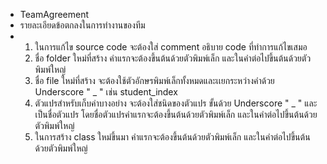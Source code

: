 * TeamAgreement
* รายละเอียดข้อตกลงในการทำงานของทีม
* 1. ในการแก้ไข source code จะต้องใส่ comment อธิบาย code ที่ทำการแก้ไขเสมอ
  2. ชื่อ folder ใหม่ที่สร้าง คำแรกจะต้องขึ้นต้นด้วยตัวพิมพ์เล็ก และในคำต่อไปขึ้นต้นด้วยตัวพิมพ์ใหญ่
  3. ชื่อ file ใหม่ที่สร้าง จะต้องใช้ตัวอักษรพิมพ์เล็กทั้งหมดและเเยกระหว่างคำด้วย Underscore " _ " เช่น student_index
  4. ตัวแปรสำหรับเก็บค่าบางอย่าง จะต้องใส่ชนิดของตัวแปร ขั้นด้วย Underscore " _ " และเป็นชื่อตัวแปร โดยชื่อตัวแปรคำแรกจะต้องขึ้นต้นด้วยตัวพิมพ์เล็ก และในคำต่อไปขึ้นต้นด้วยตัวพิมพ์ใหญ่
  5. ในการสร้าง class ใหม่ขึ้นมา คำแรกจะต้องขึ้นต้นด้วยตัวพิมพ์เล็ก และในคำต่อไปขึ้นต้นด้วยตัวพิมพ์ใหญ่
